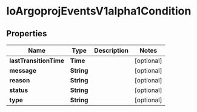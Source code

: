 

# IoArgoprojEventsV1alpha1Condition


## Properties

Name | Type | Description | Notes
------------ | ------------- | ------------- | -------------
**lastTransitionTime** | **Time** |  |  [optional]
**message** | **String** |  |  [optional]
**reason** | **String** |  |  [optional]
**status** | **String** |  |  [optional]
**type** | **String** |  |  [optional]



